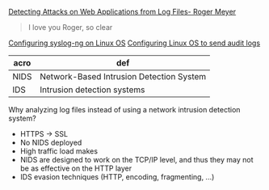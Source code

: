 [Detecting Attacks on Web Applications from Log Files- Roger Meyer](https://sansorg.egnyte.com/dl/jmtbTzYCuX)
> I love you Roger, so clear

[Configuring syslog-ng on Linux OS](https://www.ibm.com/docs/en/dsm?topic=os-configuring-syslog-ng-linux)
[Configuring Linux OS to send audit logs](https://www.ibm.com/docs/en/dsm?topic=os-configuring-linux-send-audit-logs)


| acro | def |
|-|-|
|NIDS|Network-Based Intrusion Detection System|
|IDS|Intrusion detection systems|


Why analyzing log files instead of using a network intrusion detection system?
- HTTPS -> SSL
- No NIDS deployed
- High traffic load makes
- NIDS are designed to work on the TCP/IP level, and thus they may not be as effective on the HTTP layer
- IDS evasion techniques (HTTP, encoding, fragmenting, ...)

